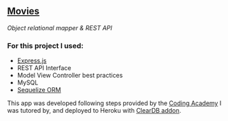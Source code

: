 [Movies](https://tomates-podridos.herokuapp.com/)
---

_Object relational mapper & REST API_
<h3>For this project I used:</h3>  

- [Express.js](https://expressjs.com/)
- REST API Interface
- Model View Controller best practices
- MySQL
- [Sequelize ORM](https://sequelize.org/)

This app was developed following steps provided by the [Coding Academy](https://www.digitalhouse.com/) I was tutored by, and deployed to Heroku with [ClearDB addon](https://elements.heroku.com/addons/cleardb).